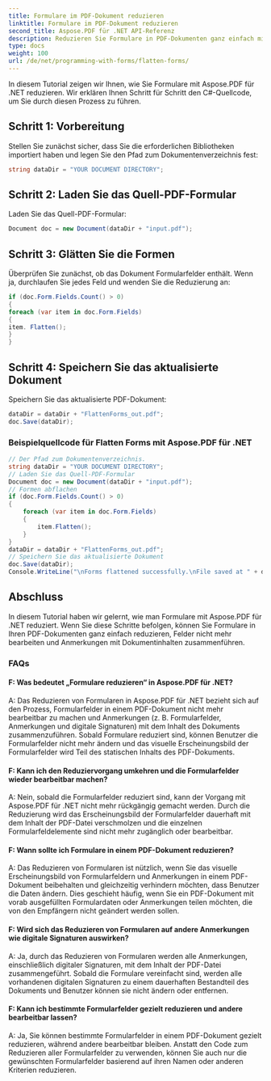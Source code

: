 ```yaml
---
title: Formulare im PDF-Dokument reduzieren
linktitle: Formulare im PDF-Dokument reduzieren
second_title: Aspose.PDF für .NET API-Referenz
description: Reduzieren Sie Formulare in PDF-Dokumenten ganz einfach mit Aspose.PDF für .NET.
type: docs
weight: 100
url: /de/net/programming-with-forms/flatten-forms/
---
```

In diesem Tutorial zeigen wir Ihnen, wie Sie Formulare mit Aspose.PDF für .NET reduzieren. Wir erklären Ihnen Schritt für Schritt den C#-Quellcode, um Sie durch diesen Prozess zu führen.

## Schritt 1: Vorbereitung

Stellen Sie zunächst sicher, dass Sie die erforderlichen Bibliotheken importiert haben und legen Sie den Pfad zum Dokumentenverzeichnis fest:

```csharp
string dataDir = "YOUR DOCUMENT DIRECTORY";
```

## Schritt 2: Laden Sie das Quell-PDF-Formular

Laden Sie das Quell-PDF-Formular:

```csharp
Document doc = new Document(dataDir + "input.pdf");
```

## Schritt 3: Glätten Sie die Formen

Überprüfen Sie zunächst, ob das Dokument Formularfelder enthält. Wenn ja, durchlaufen Sie jedes Feld und wenden Sie die Reduzierung an:

```csharp
if (doc.Form.Fields.Count() > 0)
{
foreach (var item in doc.Form.Fields)
{
item. Flatten();
}
}
```

## Schritt 4: Speichern Sie das aktualisierte Dokument

Speichern Sie das aktualisierte PDF-Dokument:

```csharp
dataDir = dataDir + "FlattenForms_out.pdf";
doc.Save(dataDir);
```

### Beispielquellcode für Flatten Forms mit Aspose.PDF für .NET 
```csharp
// Der Pfad zum Dokumentenverzeichnis.
string dataDir = "YOUR DOCUMENT DIRECTORY";
// Laden Sie das Quell-PDF-Formular
Document doc = new Document(dataDir + "input.pdf");
// Formen abflachen
if (doc.Form.Fields.Count() > 0)
{
	foreach (var item in doc.Form.Fields)
	{
		item.Flatten();
	}
}
dataDir = dataDir + "FlattenForms_out.pdf";
// Speichern Sie das aktualisierte Dokument
doc.Save(dataDir);
Console.WriteLine("\nForms flattened successfully.\nFile saved at " + dataDir);
```

## Abschluss

In diesem Tutorial haben wir gelernt, wie man Formulare mit Aspose.PDF für .NET reduziert. Wenn Sie diese Schritte befolgen, können Sie Formulare in Ihren PDF-Dokumenten ganz einfach reduzieren, Felder nicht mehr bearbeiten und Anmerkungen mit Dokumentinhalten zusammenführen.

### FAQs

#### F: Was bedeutet „Formulare reduzieren“ in Aspose.PDF für .NET?

A: Das Reduzieren von Formularen in Aspose.PDF für .NET bezieht sich auf den Prozess, Formularfelder in einem PDF-Dokument nicht mehr bearbeitbar zu machen und Anmerkungen (z. B. Formularfelder, Anmerkungen und digitale Signaturen) mit dem Inhalt des Dokuments zusammenzuführen. Sobald Formulare reduziert sind, können Benutzer die Formularfelder nicht mehr ändern und das visuelle Erscheinungsbild der Formularfelder wird Teil des statischen Inhalts des PDF-Dokuments.

#### F: Kann ich den Reduziervorgang umkehren und die Formularfelder wieder bearbeitbar machen?

A: Nein, sobald die Formularfelder reduziert sind, kann der Vorgang mit Aspose.PDF für .NET nicht mehr rückgängig gemacht werden. Durch die Reduzierung wird das Erscheinungsbild der Formularfelder dauerhaft mit dem Inhalt der PDF-Datei verschmolzen und die einzelnen Formularfeldelemente sind nicht mehr zugänglich oder bearbeitbar.

#### F: Wann sollte ich Formulare in einem PDF-Dokument reduzieren?

A: Das Reduzieren von Formularen ist nützlich, wenn Sie das visuelle Erscheinungsbild von Formularfeldern und Anmerkungen in einem PDF-Dokument beibehalten und gleichzeitig verhindern möchten, dass Benutzer die Daten ändern. Dies geschieht häufig, wenn Sie ein PDF-Dokument mit vorab ausgefüllten Formulardaten oder Anmerkungen teilen möchten, die von den Empfängern nicht geändert werden sollen.

#### F: Wird sich das Reduzieren von Formularen auf andere Anmerkungen wie digitale Signaturen auswirken?

A: Ja, durch das Reduzieren von Formularen werden alle Anmerkungen, einschließlich digitaler Signaturen, mit dem Inhalt der PDF-Datei zusammengeführt. Sobald die Formulare vereinfacht sind, werden alle vorhandenen digitalen Signaturen zu einem dauerhaften Bestandteil des Dokuments und Benutzer können sie nicht ändern oder entfernen.

#### F: Kann ich bestimmte Formularfelder gezielt reduzieren und andere bearbeitbar lassen?

A: Ja, Sie können bestimmte Formularfelder in einem PDF-Dokument gezielt reduzieren, während andere bearbeitbar bleiben. Anstatt den Code zum Reduzieren aller Formularfelder zu verwenden, können Sie auch nur die gewünschten Formularfelder basierend auf ihren Namen oder anderen Kriterien reduzieren.